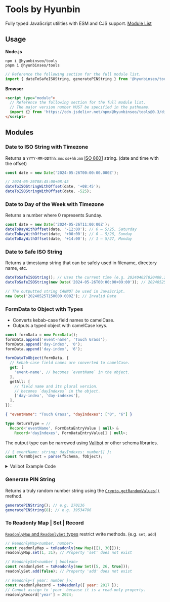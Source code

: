 # Tools by Hyunbin

Fully typed JavaScript utilities with ESM and CJS support. [Module List](#modules)

## Usage

**Node.js**

```shell
npm i @hyunbinseo/tools
pnpm i @hyunbinseo/tools
```

```js
// Reference the following section for the full module list.
import { dateToSafeISOString, generatePINString } from '@hyunbinseo/tools';
```

**Browser**

```html
<script type="module">
  // Reference the following section for the full module list.
  // The major version number MUST be specified in the pathname.
  import {} from 'https://cdn.jsdelivr.net/npm/@hyunbinseo/tools@0.3/dist/index.js';
</script>
```

## Modules

### Date to ISO String with Timezone

Returns a `YYYY-MM-DDThh:mm:ss+hh:mm` [ISO 8601](https://en.wikipedia.org/wiki/ISO_8601) string. (date and time with the offset)

```js
const date = new Date('2024-05-26T00:00:00.000Z');

// 2024-05-26T08:45:00+08:45
dateToISOStringWithOffset(date, '+08:45');
dateToISOStringWithOffset(date, -525);
```

### Date to Day of the Week with Timezone

Returns a number where 0 represents Sunday.

```js
const date = new Date('2024-05-26T11:00:00Z');
dateToDayWithOffset(date, '-12:00'); // 6 — 5/25, Saturday
dateToDayWithOffset(date, '+00:00'); // 0 — 5/26, Sunday
dateToDayWithOffset(date, '+14:00'); // 1 — 5/27, Monday
```

### Date to Safe ISO String

Returns a timestamp string that can be safely used in filename, directory name, etc.

```js
dateToSafeISOString(); // Uses the current time (e.g. 20240402T020408.248Z)
dateToSafeISOString(new Date('2024-05-26T00:00:00+09:00')); // 20240525T150000.000Z

// The outputted string CANNOT be used in JavaScript.
new Date('20240525T150000.000Z'); // Invalid Date
```

### FormData to Object with Types

- Converts kebab-case field names to camelCase.
- Outputs a typed object with camelCase keys.

```ts
const formData = new FormData();
formData.append('event-name', 'Touch Grass');
formData.append('day-index', '0');
formData.append('day-index', '6');

formDataToObject(formData, {
  // kebab-case field names are converted to camelCase.
  get: [
    'event-name', // becomes `eventName` in the object.
  ],
  getAll: [
    // field name and its plural version.
    // becomes `dayIndexes` in the object.
    ['day-index', 'day-indexes'],
  ],
});
```

```json
{ "eventName": "Touch Grass", "dayIndexes": ["0", "6"] }
```

```ts
type ReturnType = //
  Record<'eventName', FormDataEntryValue | null> &
    Record<'dayIndexes', FormDataEntryValue[] | null>;
```

The output type can be narrowed using [Valibot](https://valibot.dev/) or other schema libraries.

```js
// { eventName: string; dayIndexes: number[] };
const formObject = parse(fSchema, fObject);
```

<details>
 <summary>Valibot Example Code</summary>

```ts
import { formDataToObject } from '@hyunbinseo/tools';
import type { GenericSchema } from 'valibot';
import { array, integer, object, parse, pipe, string, transform } from 'valibot';

const formData = new FormData();
formData.append('day-index', '0');
formData.append('day-index', '6');

// { dayIndexes: FormDataEntryValue[] | null }
const fObject = formDataToObject(formData, {
  getAll: [['day-index', 'day-indexes']],
});

const fSchema = object({
  dayIndexes: array(pipe(string(), transform(Number), integer())),
}) satisfies GenericSchema<typeof fObject, unknown>;
// Ensures that the `dayIndexes` key exists in the object schema.

// { dayIndexes: number[] };
const formObject = parse(fSchema, fObject);
```

</details>

### Generate PIN String

Returns a truly random number string using the [`Crypto.getRandomValues()`](https://developer.mozilla.org/en-US/docs/Web/API/Crypto/getRandomValues) method.

```js
generatePINString(); // e.g. 270136
generatePINString(8); // e.g. 39534786
```

### To Readonly Map | Set | Record

[`ReadonlyMap` and `ReadonlySet` types](https://github.com/Microsoft/TypeScript/blob/main/src/lib/es2015.collection.d.ts) restrict write methods. (e.g. `set`, `add`)

```js
// ReadonlyMap<number, number>
const readonlyMap = toReadonly(new Map([[1, 30]]));
readonlyMap.set(1, 31); // Property 'set' does not exist

// ReadonlySet<number | boolean>
const readonlySet = toReadonly(new Set([5, 26, true]));
readonlySet.add(false); // Property 'add' does not exist

// Readonly<{ year: number }>;
const readonlyRecord = toReadonly({ year: 2017 });
// Cannot assign to 'year' because it is a read-only property.
readonlyRecord['year'] = 2024;
```
